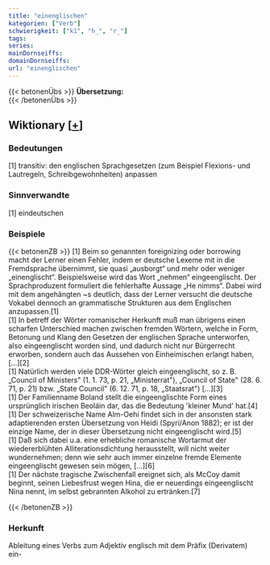 ```yaml
---
title: "einenglischen"
kategorien: ["Verb"]
schwierigkeit: ["k1", "h_", "r_"]
tags:
series:
mainDornseiffs:
domainDornseiffs:
url: "einenglischen"
---
```


{{< betonenÜbs >}}
**Übersetzung:**  
{{< /betonenÜbs >}}

## Wiktionary [[+](https://de.wiktionary.org/wiki/einenglischen)]

### Bedeutungen
[1] transitiv: den englischen Sprachgesetzen (zum Beispiel Flexions- und Lautregeln, Schreibgewohnheiten) anpassen  

### Sinnverwandte
[1] eindeutschen  

### Beispiele
{{< betonenZB >}}
[1] Beim so genannten foreignizing oder borrowing macht der Lerner einen Fehler, indem er deutsche Lexeme mit in die Fremdsprache übernimmt, sie quasi „ausborgt“ und mehr oder weniger „einenglischt“. Beispielsweise wird das Wort „nehmen“ eingeenglischt. Der Sprachproduzent formuliert die fehlerhafte Aussage „He nimms“. Dabei wird mit dem angehängten ~s deutlich, dass der Lerner versucht die deutsche Vokabel dennoch an grammatische Strukturen aus dem Englischen anzupassen.[1]  
[1] In betreff der Wörter romanischer Herkunft muß man übrigens einen scharfen Unterschied machen zwischen fremden Wörtern, welche in Form, Betonung und Klang den Gesetzen der englischen Sprache unterworfen, also eingeenglischt worden sind, und dadurch nicht nur Bürgerrecht erworben, sondern auch das Aussehen von Einheimischen erlangt haben, […][2]  
[1] Natürlich werden viele DDR-Wörter gleich eingeenglischt, so z. B. „Council of Ministers" (1. 1. 73, p. 21, „Ministerrat"), „Council of State" (28. 6. 71, p. 21) bzw. „State Council" (6. 12. 71, p. 18, „Staatsrat") […][3]  
[1] Der Familienname Boland stellt die eingeenglischte Form eines ursprünglich irischen Beoláin dar, das die Bedeutung 'kleiner Mund' hat.[4]  
[1] Der schweizerische Name Alm-Oehi findet sich in der ansonsten stark adaptierenden ersten Übersetzung von Heidi (Spyri/Anon 1882); er ist der einzige Name, der in dieser Übersetzung nicht eingeenglischt wird.[5]  
[1] Daß sich dabei u.a. eine erhebliche romanische Wortarmut der wiedererblühten Alliterationsdichtung herausstellt, will nicht weiter wundernehmen; denn wie sehr auch immer einzelne fremde Elemente eingeenglischt gewesen sein mögen, […][6]  
[1] Der nächste tragische Zwischenfall ereignet sich, als McCoy damit beginnt, seinen Liebesfrust wegen Hina, die er neuerdings eingeenglischt Nina nennt, im selbst gebrannten Alkohol zu ertränken.[7]  

{{< /betonenZB >}}
### Herkunft
Ableitung eines Verbs zum Adjektiv englisch mit dem Präfix (Derivatem) ein-  


